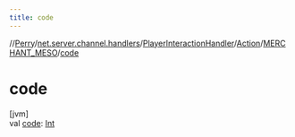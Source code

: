 ```yaml
---
title: code
---
```

//[Perry](../../../../../index.html)/[net.server.channel.handlers](../../../index.html)/[PlayerInteractionHandler](../../index.html)/[Action](../index.html)/[MERCHANT_MESO](index.html)/[code](code.html)



# code



[jvm]\
val [code](code.html): [Int](https://kotlinlang.org/api/latest/jvm/stdlib/kotlin/-int/index.html)




